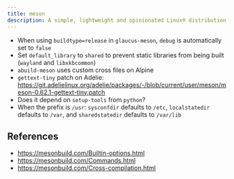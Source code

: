 ```yaml
---
title: meson
description: A simple, lightweight and opinionated Linux® distribution based on musl libc and toybox
---
```


- When using `buildtype=release` in `glaucus-meson`, `debug` is automatically set to `false`
- Set `default_library` to `shared` to prevent static libraries from being built (`wayland` and `libxkbcommon`)
- `abuild-meson` uses custom cross files on Alpine
- `gettext-tiny` patch on Adelie: https://git.adelielinux.org/adelie/packages/-/blob/current/user/meson/meson-0.62.1-gettext-tiny.patch
- Does it depend on `setup-tools` from `python`?
- When the prefix is `/usr`: `sysconfdir` defaults to `/etc`, `localstatedir` defaults to `/var`, and `sharedstatedir` defaults to `/var/lib`

## References
- https://mesonbuild.com/Builtin-options.html
- https://mesonbuild.com/Commands.html
- https://mesonbuild.com/Cross-compilation.html
